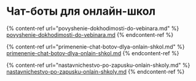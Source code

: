 # Чат-боты для онлайн-школ

{% content-ref url="povyshenie-dokhodimosti-do-vebinara.md" %}
[povyshenie-dokhodimosti-do-vebinara.md](povyshenie-dokhodimosti-do-vebinara.md)
{% endcontent-ref %}

{% content-ref url="primenenie-chat-botov-dlya-onlain-shkol.md" %}
[primenenie-chat-botov-dlya-onlain-shkol.md](primenenie-chat-botov-dlya-onlain-shkol.md)
{% endcontent-ref %}

{% content-ref url="nastavnichestvo-po-zapusku-onlain-shkoly.md" %}
[nastavnichestvo-po-zapusku-onlain-shkoly.md](nastavnichestvo-po-zapusku-onlain-shkoly.md)
{% endcontent-ref %}
